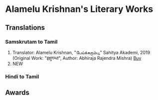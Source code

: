 # Alamelu Krishnan's Literary Works

## Translations
### Samskrutam to Tamil

 1. Translator: Alamelu Krishnan, "பேய்க்கரும்பு," Sahitya Akademi, 2019 (Original Work: "इक्षुगन्धा", Author: Abhiraja Rajendra Mishra) [Buy](https://www.exoticindiaart.com/book/details/peikkarumbu-in-tamil-short-stories-mzh526/)
 1. NEW

### Hindi to Tamil

## Awards
